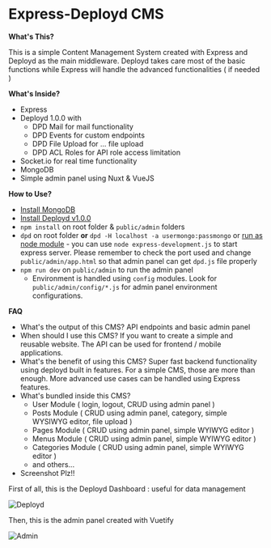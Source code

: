 # Express-Deployd CMS

**What's This?**

This is a simple Content Management System created with Express and Deployd as the main middleware. Deployd takes care most of the basic functions while Express will handle the advanced functionalities ( if needed )

**What's Inside?**

- Express
- Deployd 1.0.0 with
	- DPD Mail for mail functionality
	- DPD Events for custom endpoints
	- DPD File Upload for ... file upload 
	- DPD ACL Roles for API role access limitation
- Socket.io for real time functionality
- MongoDB
- Simple admin panel using Nuxt & VueJS

**How to Use?**

- [Install MongoDB](https://docs.mongodb.com/manual/installation/)
- [Install Deployd v1.0.0](https://github.com/deployd/deployd)
- `npm install` on root folder & `public/admin` folders
- `dpd` on root folder **or** `dpd -H localhost -a usermongo:passmongo` or [run as node module](http://docs.deployd.com/docs/server/as-a-node-module.html) - you can use `node express-development.js` to start express server. Please remember to check the port used and change `public/admin/app.html` so that admin panel can get `dpd.js` file properly
- `npm run dev` on `public/admin` to run the admin panel
	- Environment is handled using `config` modules. Look for `public/admin/config/*.js` for admin panel environment configurations.


**FAQ**

- What's the output of this CMS? API endpoints and basic admin panel
- When should I use this CMS? If you want to create a simple and reusable website. The API can be used for frontend / mobile applications.
- What's the benefit of using this CMS? Super fast backend functionality using deployd built in features. For a simple CMS, those are more than enough. More advanced use cases can be handled using Express features.
- What's bundled inside this CMS?
	- User Module ( login, logout, CRUD using admin panel )
	- Posts Module ( CRUD using admin panel, category, simple WYSIWYG editor, file upload )
	- Pages Module ( CRUD using admin panel, simple WYIWYG editor )
	- Menus Module ( CRUD using admin panel, simple WYIWYG editor )
	- Categories Module ( CRUD using admin panel, simple WYIWYG editor )
	- and others...
- Screenshot Plz!!

First of all, this is the Deployd Dashboard : useful for data management

![Deployd](https://puu.sh/y5ahk/40b71a18cd.png)

Then, this is the admin panel created with Vuetify

![Admin](https://puu.sh/y5asj/7c54a9dda1.png)